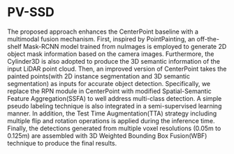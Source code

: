 # PV-SSD
The proposed approach enhances the CenterPoint baseline with a multimodal fusion mechanism. First, inspired by PointPainting, an off-the-shelf Mask-RCNN model trained from nuImages is employed to generate 2D object mask information based on the camera images. Furthermore, the Cylinder3D is also adopted to produce the 3D semantic information of the input LiDAR point cloud. Then, an improved version of CenterPoint takes the painted points(with 2D instance segmentation and 3D semantic segmentation) as inputs for accurate object detection. Specifically, we replace the RPN module in CenterPoint with modified Spatial-Semantic Feature Aggregation(SSFA) to well address multi-class detection. A simple pseudo labeling technique is also integrated in a semi-supervised learning manner. In addition, the Test Time Augmentation(TTA) strategy including multiple flip and rotation operations is applied during the inference time. Finally, the detections generated from multiple voxel resolutions (0.05m to 0.125m) are assembled with 3D Weighted Bounding Box Fusion(WBF) technique to produce the final results.
